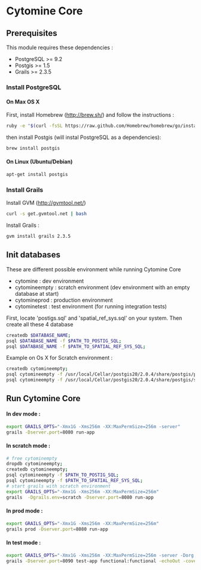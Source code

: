# Cytomine Core

## Prerequisites

This module requires these dependencies :
* PostgreSQL >= 9.2
* Postgis >= 1.5
* Grails >= 2.3.5

### Install PostgreSQL

#### On Max OS X

First, install Homebrew (http://brew.sh/) and follow the instructions : 
 ```bash
ruby -e "$(curl -fsSL https://raw.github.com/Homebrew/homebrew/go/install)"
 ```
then install Postgis (will instal PostgreSQL as a dependencies):
 ```bash
brew install postgis 
 ```
	
#### On Linux (Ubuntu/Debian)

 ```bash
apt-get install postgis
 ```

### Install Grails

Install GVM (http://gvmtool.net/)
 ```bash
curl -s get.gvmtool.net | bash
 ```
 Install Grails :
 ```bash
gvm install grails 2.3.5
 ```
 
## Init databases 

These are different possible environment while running Cytomine Core 
* cytomine : dev environment
* cytomineempty : scratch environment (dev environment with an empty database at start)
* cytomineprod : production environment
* cytominetest : test environment (for running integration tests)

First, locate 'postigs.sql' and 'spatial_ref_sys.sql' on your system.
Then create all these 4 database
 ```bash
 createdb $DATABASE_NAME;
 psql $DATABASE_NAME -f $PATH_TO_POSTIG_SQL;
 psql $DATABASE_NAME -f $PATH_TO_SPATIAL_REF_SYS_SQL;
  ```
  
Example on Os X for Scratch environment :
 ```bash
 createdb cytomineempty;
 psql cytomineempty -f /usr/local/Cellar/postgis20/2.0.4/share/postgis/postgis.sql;
 psql cytomineempty -f /usr/local/Cellar/postgis20/2.0.4/share/postgis/spatial_ref_sys.sql;   
```
## Run Cytomine Core

#### In dev mode :
```bash
export GRAILS_OPTS="-Xmx1G -Xms256m -XX:MaxPermSize=256m -server"
grails -Dserver.port=8080 run-app
```

####  In scratch mode :
```bash
# free cytominempty
dropdb cytomineempty;
createdb cytomineempty;
psql cytomineempty -f $PATH_TO_POSTIG_SQL;
psql cytomineempty -f $PATH_TO_SPATIAL_REF_SYS_SQL;
# start grails with scratch environment
export GRAILS_OPTS="-Xmx1G -Xms256m -XX:MaxPermSize=256m"
grails  -Dgrails.env=scratch -Dserver.port=8080 run-app
```

####  In prod mode :
```bash
export GRAILS_OPTS="-Xmx1G -Xms256m -XX:MaxPermSize=256m"
grails prod -Dserver.port=8080 run-app
```

####  In test mode :
```bash
export GRAILS_OPTS="-Xmx1G -Xms256m -XX:MaxPermSize=256m -server -Dorg.apache.commons.logging.Log=org.apache.commons.logging.impl.SimpleLog -Dorg.apache.commons.logging.simplelog.showdatetime=true -Dorg.apache.commons.logging.simplelog.log.org.apache.http=DEBUG"
grails -Dserver.port=8090 test-app functional:functional -echoOut -coverage
```